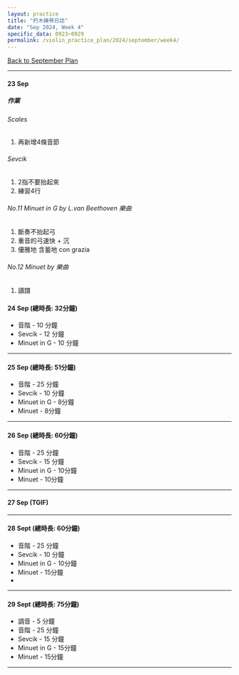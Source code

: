 ```yaml
---
layout: practice
title: "朽木練琴日誌"
date: "Sep 2024, Week 4"
specific_data: 0923~0929
permalink: /violin_practice_plan/2024/september/week4/
---
```


<a href="{{ '/violin_practice_plan/2024/september/' | relative_url }}">Back to September Plan</a>


---
#### 23 Sep

##### 作業
###### Scales 
   1. 再新增4條音節

###### Sevcik
   1. 2指不要抬起來
   2. 練習4行


###### No.11 Minuet in G by L.van Beethoven 樂曲
   1. 斷奏不抬起弓
   2. 重音的弓速快 + 沉
   3. 優雅地 含蓄地 con grazia

###### No.12 Minuet by  樂曲
   1. 讀譜





#### 24 Sep (總時長: 32分鐘)
* 音階 - 10 分鐘 
* Sevcik - 12 分鐘 
* Minuet in G - 10 分鐘 

----

#### 25 Sep (總時長: 51分鐘)
* 音階 - 25 分鐘 
* Sevcik - 10 分鐘 
* Minuet in G - 8分鐘 
* Minuet - 8分鐘 


----

#### 26 Sep (總時長: 60分鐘)
* 音階 - 25 分鐘 
* Sevcik - 15 分鐘 
* Minuet in G - 10分鐘 
* Minuet - 10分鐘 

---


#### 27 Sep (TGIF)

----

#### 28 Sept (總時長: 60分鐘)
* 音階 - 25 分鐘 
* Sevcik - 10 分鐘 
* Minuet in G - 10分鐘 
* Minuet - 15分鐘 
* 
----

#### 29 Sept (總時長: 75分鐘)
* 調音 - 5 分鐘
* 音階 - 25 分鐘 
* Sevcik - 15 分鐘 
* Minuet in G - 15分鐘 
* Minuet - 15分鐘 


----

